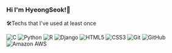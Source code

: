 ### Hi I'm HyeongSeok!👋

<!--
**lhs961021/lhs961021** is a ✨ _special_ ✨ repository because its `README.md` (this file) appears on your GitHub profile.

Here are some ideas to get you started:

-->

🛠️Techs that I've used at least once

![C](https://img.shields.io/badge/C-A8B9CC?style=flat-square&logo=C&logoColor=white)
![Python](https://img.shields.io/badge/Python-3776AB?style=flat-square&logo=Python&logoColor=white)
![R](https://img.shields.io/badge/R-276D73?style=flat-square&logo=r)
![Django](https://img.shields.io/badge/-Django-092E20?style=flat-square&logo=Django)
![HTML5](https://img.shields.io/badge/-HTML5-E34F26?style=flat-square&logo=html5&logoColor=white)
![CSS3](https://img.shields.io/badge/-CSS3-1572B6?style=flat-square&logo=css3)
![Git](https://img.shields.io/badge/-Git-F05032?style=flat-square&logo=git&logoColor=white)
![GitHub](https://img.shields.io/badge/-GitHub-181717?style=flat-square&logo=github)
![Amazon AWS](https://img.shields.io/badge/Amazon-FF9900?style=flat-square&logo=amazon-aws)

<!--
- 🔭 I’m currently working on ...
- 🌱 I’m currently learning ...
- 👯 I’m looking to collaborate on ...
- 🤔 I’m looking for help with ...
- 💬 Ask me about ...
- 📫 How to reach me: ...
- 😄 Pronouns: ...
- ⚡ Fun fact: ...
-->
